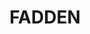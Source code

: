 ---
lastmod: '2025-04-06T06:05:20+00:00'
latitude: -35.410206
layout: suburb
longitude: 149.111402
postcode: '2904'
state: ACT
title: FADDEN
url: /act/fadden/
---